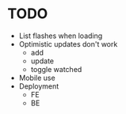 # TODO

- List flashes when loading
- Optimistic updates don't work
  - add
  - update
  - toggle watched
- Mobile use
- Deployment
  - FE
  - BE
